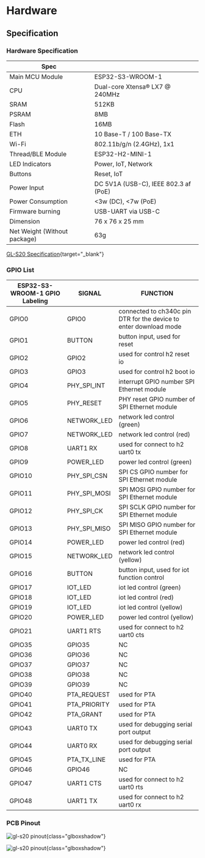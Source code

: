 # Hardware

## Specification

### Hardware Specification

| Spec                         |                                      |
| ---------------------------- | ------------------------------------ |
| Main MCU Module              | ESP32-S3-WROOM-1                     |
| CPU                          | Dual-core Xtensa® LX7 @ 240MHz       |
| SRAM                         | 512KB                                |
| PSRAM                        | 8MB                                  |
| Flash                        | 16MB                                 |
| ETH                          | 10 Base-T / 100 Base-TX              |
| Wi-Fi                        | 802.11b/g/n (2.4GHz), 1x1            |
| Thread/BLE Module            | ESP32-H2-MINI-1                      |
| LED Indicators               | Power, IoT, Network                  |
| Buttons                      | Reset, IoT                           |
| Power Input                  | DC 5V1A (USB-C), IEEE 802.3 af (PoE) |
| Power Consumption            | <3w (DC), <7w (PoE)                  |
| Firmware burning             | USB-UART via USB-C                   |
| Dimension                    | 76 x 76 x 25 mm                      |
| Net Weight (Without package) | 63g                                  |
[GL-S20 Specification](https://www.gl-inet.com/products/gl-s20/#specs){target="_blank"}

### GPIO List

| ESP32-S3-WROOM-1 GPIO Labeling | SIGNAL       | FUNCTION                                                     |
| ------------------------------ | ------------ | ------------------------------------------------------------ |
| GPIO0                          | GPIO0        | connected to ch340c pin DTR for the device to enter download mode |
| GPIO1                          | BUTTON       | button input, used for reset                                 |
| GPIO2                          | GPIO2        | used for control h2 reset io                                 |
| GPIO3                          | GPIO3        | used for control h2 boot io                                  |
| GPIO4                          | PHY_SPI_INT  | interrupt GPIO number SPI Ethernet module                    |
| GPIO5                          | PHY_RESET    | PHY reset GPIO number of SPI Ethernet module                 |
| GPIO6                          | NETWORK_LED  | network led control (green)                                  |
| GPIO7                          | NETWORK_LED  | network led control (red)                                    |
| GPIO8                          | UART1 RX     | used for connect to h2 uart0 tx                              |
| GPIO9                          | POWER_LED    | power led control (green)                                    |
| GPIO10                         | PHY_SPI_CSN  | SPI CS GPIO number for SPI Ethernet module                   |
| GPIO11                         | PHY_SPI_MOSI | SPI MOSI GPIO number for SPI Ethernet module                 |
| GPIO12                         | PHY_SPI_CK   | SPI SCLK GPIO number for SPI Ethernet module                 |
| GPIO13                         | PHY_SPI_MISO | SPI MISO GPIO number for SPI Ethernet module                 |
| GPIO14                         | POWER_LED    | power led control (red)                                      |
| GPIO15                         | NETWORK_LED  | network led control (yellow)                                 |
| GPIO16                         | BUTTON       | button input, used for iot function control                  |
| GPIO17                         | IOT_LED      | iot led control (green)                                      |
| GPIO18                         | IOT_LED      | iot led control (red)                                        |
| GPIO19                         | IOT_LED      | iot led control (yellow)                                     |
| GPIO20                         | POWER_LED    | power led control (yellow)                                   |
| GPIO21                         | UART1 RTS    | used for connect to h2 uart0 cts                             |
| GPIO35                         | GPIO35       | NC                                                           |
| GPIO36                         | GPIO36       | NC                                                           |
| GPIO37                         | GPIO37       | NC                                                           |
| GPIO38                         | GPIO38       | NC                                                           |
| GPIO39                         | GPIO39       | NC                                                           |
| GPIO40                         | PTA_REQUEST  | used for PTA                                                 |
| GPIO41                         | PTA_PRIORITY | used for PTA                                                 |
| GPIO42                         | PTA_GRANT    | used for PTA                                                 |
| GPIO43                         | UART0 TX     | used for debugging serial port output                        |
| GPIO44                         | UART0 RX     | used for debugging serial port output                        |
| GPIO45                         | PTA_TX_LINE  | used for PTA                                                 |
| GPIO46                         | GPIO46       | NC                                                           |
| GPIO47                         | UART1 CTS    | used for connect to h2 uart0 rts                             |
| GPIO48                         | UART1 TX     | used for connect to h2 uart0 rx                              |

### PCB Pinout

![gl-s20 pinout](https://static.gl-inet.com/docs/iot/en/thread_board_router/gl-s20/hardware/gl-s20_pinout_1.jpg){class="glboxshadow"}

![gl-s20 pinout](https://static.gl-inet.com/docs/iot/en/thread_board_router/gl-s20/hardware/gl-s20_pinout_2.jpg){class="glboxshadow"}
